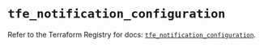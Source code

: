 # `tfe_notification_configuration`

Refer to the Terraform Registry for docs: [`tfe_notification_configuration`](https://registry.terraform.io/providers/hashicorp/tfe/0.63.0/docs/resources/notification_configuration).
